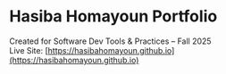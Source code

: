 # Hasiba Homayoun Portfolio
Created for Software Dev Tools & Practices – Fall 2025  
Live Site: [https://hasibahomayoun.github.io](https://hasibahomayoun.github.io)
